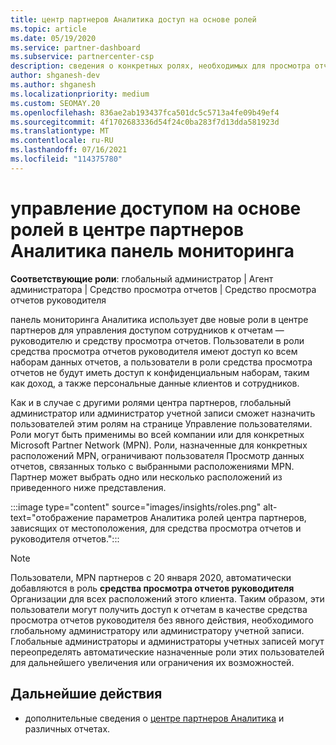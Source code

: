 ```yaml
---
title: центр партнеров Аналитика доступ на основе ролей
ms.topic: article
ms.date: 05/19/2020
ms.service: partner-dashboard
ms.subservice: partnercenter-csp
description: сведения о конкретных ролях, необходимых для просмотра отчетов центра партнеров Аналитика. К ним относятся роли средства просмотра отчетов руководителя и средства просмотра отчетов.
author: shganesh-dev
ms.author: shganesh
ms.localizationpriority: medium
ms.custom: SEOMAY.20
ms.openlocfilehash: 836ae2ab193437fca501dc5c5713a4fe09b49ef4
ms.sourcegitcommit: 4f1702683336d54f24c0ba283f7d13dda581923d
ms.translationtype: MT
ms.contentlocale: ru-RU
ms.lasthandoff: 07/16/2021
ms.locfileid: "114375780"
---
```

# <a name="role-based-access-control-to-the-partner-center-insights-dashboard"></a>управление доступом на основе ролей в центре партнеров Аналитика панель мониторинга

**Соответствующие роли**: глобальный администратор | Агент администратора | Средство просмотра отчетов | Средство просмотра отчетов руководителя

панель мониторинга Аналитика использует две новые роли в центре партнеров для управления доступом сотрудников к отчетам — руководителю и средству просмотра отчетов.  Пользователи в роли средства просмотра отчетов руководителя имеют доступ ко всем наборам данных отчетов, а пользователи в роли средства просмотра отчетов не будут иметь доступ к конфиденциальным наборам, таким как доход, а также персональные данные клиентов и сотрудников.  

Как и в случае с другими ролями центра партнеров, глобальный администратор или администратор учетной записи сможет назначить пользователей этим ролям на странице Управление пользователями. Роли могут быть применимы во всей компании или для конкретных Microsoft Partner Network (MPN). Роли, назначенные для конкретных расположений MPN, ограничивают пользователя Просмотр данных отчетов, связанных только с выбранными расположениями MPN. Партнер может выбрать одно или несколько расположений из приведенного ниже представления.

:::image type="content" source="images/insights/roles.png" alt-text="отображение параметров Аналитика ролей центра партнеров, зависящих от местоположения, для средства просмотра отчетов и руководителя отчетов.":::

>[!Note]
> Пользователи, MPN партнеров с 20 января 2020, автоматически добавляются в роль **средства просмотра отчетов руководителя** Организации для всех расположений этого клиента. Таким образом, эти пользователи могут получить доступ к отчетам в качестве средства просмотра отчетов руководителя без явного действия, необходимого глобальному администратору или администратору учетной записи. Глобальные администраторы и администраторы учетных записей могут переопределять автоматические назначенные роли этих пользователей для дальнейшего увеличения или ограничения их возможностей.

## <a name="next-steps"></a>Дальнейшие действия

- дополнительные сведения о [центре партнеров Аналитика](partner-center-insights.md) и различных отчетах.
